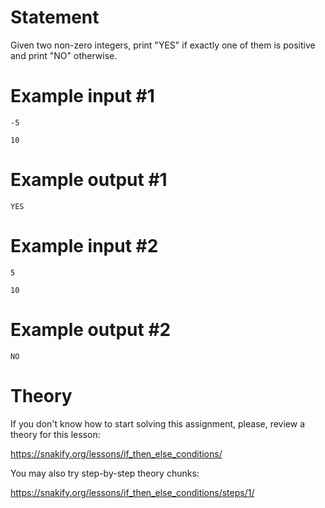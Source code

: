 # Statement

Given two non-zero integers, print "YES" if exactly one of them is positive and print "NO" otherwise.

# Example input #1

```
-5
```

```
10
```

# Example output #1

```
YES
```

# Example input #2

```
5
```

```
10
```

# Example output #2

```
NO
```

# Theory

If you don't know how to start solving this assignment, please, review a theory for this lesson:

https://snakify.org/lessons/if_then_else_conditions/


You may also try step-by-step theory chunks:

https://snakify.org/lessons/if_then_else_conditions/steps/1/